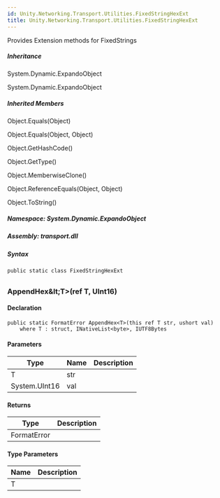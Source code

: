 ```yaml
---  
id: Unity.Networking.Transport.Utilities.FixedStringHexExt  
title: Unity.Networking.Transport.Utilities.FixedStringHexExt  
---
```


<div class="markdown level0 summary">

Provides Extension methods for FixedStrings

</div>

<div class="markdown level0 conceptual">

</div>

<div class="inheritance">

##### Inheritance

<div class="level0">

System.Dynamic.ExpandoObject

</div>

<div class="level1">

System.Dynamic.ExpandoObject

</div>

</div>

<div class="inheritedMembers">

##### Inherited Members

<div>

Object.Equals(Object)

</div>

<div>

Object.Equals(Object, Object)

</div>

<div>

Object.GetHashCode()

</div>

<div>

Object.GetType()

</div>

<div>

Object.MemberwiseClone()

</div>

<div>

Object.ReferenceEquals(Object, Object)

</div>

<div>

Object.ToString()

</div>

</div>

##### **Namespace**: System.Dynamic.ExpandoObject

##### **Assembly**: transport.dll

##### Syntax

``` lang-csharp
public static class FixedStringHexExt
```

## 

### AppendHex\&lt;T&gt;(ref T, UInt16)

<div class="markdown level1 summary">

</div>

<div class="markdown level1 conceptual">

</div>

#### Declaration

``` lang-csharp
public static FormatError AppendHex<T>(this ref T str, ushort val)
    where T : struct, INativeList<byte>, IUTF8Bytes
```

#### Parameters

| Type          | Name | Description |
|---------------|------|-------------|
| T             | str  |             |
| System.UInt16 | val  |             |

#### Returns

| Type        | Description |
|-------------|-------------|
| FormatError |             |

#### Type Parameters

| Name | Description |
|------|-------------|
| T    |             |
